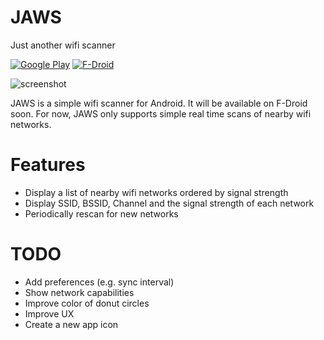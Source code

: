 # JAWS
Just another wifi scanner

[![Google Play](https://developer.android.com/images/brand/en_generic_rgb_wo_60.png)](https://play.google.com/store/apps/details?id=is.pinterjann.jaws) [![F-Droid](https://f-droid.org/wiki/images/1/13/F-Droid-button.svg)](https://f-droid.org/repository/browse/?fdid=is.pinterjann.jaws)

![screenshot](https://raw.githubusercontent.com/jannispinter/jaws/master/screenshot.png)

JAWS is a simple wifi scanner for Android. It will be available on F-Droid soon. For now, JAWS only supports simple real time scans of nearby wifi networks.


# Features
- Display a list of nearby wifi networks ordered by signal strength
- Display SSID, BSSID, Channel and the signal strength of each network
- Periodically rescan for new networks

# TODO
- Add preferences (e.g. sync interval)
- Show network capabilities
- Improve color of donut circles
- Improve UX
- Create a new app icon
